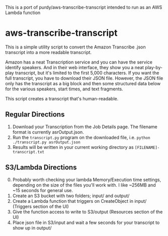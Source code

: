 This is a port of purdy/aws-transcribe-transcript intended to run as an AWS Lambda function

# aws-transcribe-transcript
This is a simple utility script to convert the Amazon Transcribe .json transcript into a more readable transcript.

Amazon has a neat Transcription service and you can have the service identify speakers. And in their web interface, they show you a neat play-by-play transcript, but it's limited to the first 5,000 characters. If you want the full transcript, you have to download their JSON file. However, the JSON file only has the transcript as a big block and then some structured data below for the various speakers, start times, and text fragments.

This script creates a transcript that's human-readable.

## Regular Directions

1. Download your Transcription from the Job Details page. The filename format is currently asrOutput.json.
2. Run the `transcript.py` program on the downloaded file, i.e. `python ./transcript.py asrOutput.json`
3. Results will be written in your current working directory as `[FILENAME]-transcript.txt`

## S3/Lambda Directions
0. Probably worth checking your lambda Memory/Execution time settings, depending on the size of the files you'll work with. I like ~256MB and ~15 seconds for general use.
1. Create an S3 bucket with two folders; input/ and output/
2. Create a Lambda function that triggers on CreateObject in input/ (Triggers section of the UI)
3. Give the function access to write to S3/output (Resources section of the UI)
4. Place json file in S3/input and wait a few seconds for your transcript to show up in output/
